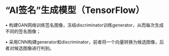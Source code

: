 # “AI签名”生成模型（TensorFlow）                                                    

•	构建GAN网络训练签名图像，冻结discriminator训练generator，从而每次生成不同的签名图像；

•	采用CNN构建generator和discriminator，前者将一个向量转换为候选图像，后者对候选图像进行判别。
